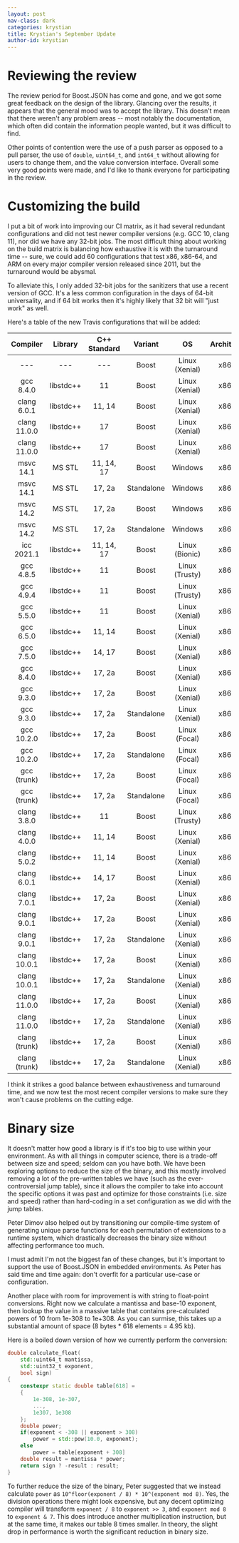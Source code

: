 ```yaml
---
layout: post
nav-class: dark
categories: krystian
title: Krystian's September Update
author-id: krystian
---
```


# Reviewing the review

The review period for Boost.JSON has come and gone, and we got some great feedback on the design of the library. Glancing over the results, it appears that the general mood was to accept the library. This doesn't mean that there weren't any problem areas -- most notably the documentation, which often did contain the information people wanted, but it was difficult to find. 

Other points of contention were the use of a push parser as opposed to a pull parser, the use of `double`, `uint64_t`, and `int64_t` without allowing for users to change them, and the value conversion interface. Overall some very good points were made, and I'd like to thank everyone for participating in the review.

# Customizing the build

I put a bit of work into improving our CI matrix, as it had several redundant configurations and did not test newer compiler versions (e.g. GCC 10, clang 11), nor did we have any 32-bit jobs. The most difficult thing about working on the build matrix is balancing how exhaustive it is with the turnaround time -- sure, we could add 60 configurations that test x86, x86-64, and ARM on every major compiler version released since 2011, but the turnaround would be abysmal. 

To alleviate this, I only added 32-bit jobs for the sanitizers that use a recent version of GCC. It's a less common configuration in the days of 64-bit universality, and if 64 bit works then it's highly likely that 32 bit will "just work" as well. 


Here's a table of the new Travis configurations that will be added:

|    Compiler   |  Library  | C++ Standard |   Variant  |       OS       | Architecture |        Job        |
|:-------------:|:---------:|:------------:|:----------:|:--------------:|:------------:|:-----------------:|
|      ---      |    ---    |      ---     |    Boost   | Linux (Xenial) |    x86-64    |   Documentation   |
|   gcc 8.4.0   | libstdc++ |      11      |    Boost   | Linux (Xenial) |    x86-64    |      Coverage     |
|  clang 6.0.1  | libstdc++ |    11, 14    |    Boost   | Linux (Xenial) |    x86-64    |      Valgrind     |
|  clang 11.0.0 | libstdc++ |      17      |    Boost   | Linux (Xenial) |    x86-64    | Address Sanitizer |
|  clang 11.0.0 | libstdc++ |      17      |    Boost   | Linux (Xenial) |    x86-64    |    UB Sanitizer   |
|   msvc 14.1   |   MS STL  |  11, 14, 17  |    Boost   |     Windows    |    x86-64    |        ---        |
|   msvc 14.1   |   MS STL  |    17, 2a    | Standalone |     Windows    |    x86-64    |        ---        |
|   msvc 14.2   |   MS STL  |    17, 2a    |    Boost   |     Windows    |    x86-64    |        ---        |
|   msvc 14.2   |   MS STL  |    17, 2a    | Standalone |     Windows    |    x86-64    |        ---        |
|   icc 2021.1  | libstdc++ |  11, 14, 17  |    Boost   | Linux (Bionic) |    x86-64    |        ---        |
|   gcc 4.8.5   | libstdc++ |      11      |    Boost   | Linux (Trusty) |    x86-64    |        ---        |
|   gcc 4.9.4   | libstdc++ |      11      |    Boost   | Linux (Trusty) |    x86-64    |        ---        |
|   gcc 5.5.0   | libstdc++ |      11      |    Boost   | Linux (Xenial) |    x86-64    |        ---        |
|   gcc 6.5.0   | libstdc++ |    11, 14    |    Boost   | Linux (Xenial) |    x86-64    |        ---        |
|   gcc 7.5.0   | libstdc++ |    14, 17    |    Boost   | Linux (Xenial) |    x86-64    |        ---        |
|   gcc 8.4.0   | libstdc++ |    17, 2a    |    Boost   | Linux (Xenial) |    x86-64    |        ---        |
|   gcc 9.3.0   | libstdc++ |    17, 2a    |    Boost   | Linux (Xenial) |    x86-64    |        ---        |
|   gcc 9.3.0   | libstdc++ |    17, 2a    | Standalone | Linux (Xenial) |    x86-64    |        ---        |
|   gcc 10.2.0  | libstdc++ |    17, 2a    |    Boost   |  Linux (Focal) |    x86-64    |        ---        |
|   gcc 10.2.0  | libstdc++ |    17, 2a    | Standalone |  Linux (Focal) |    x86-64    |        ---        |
|  gcc (trunk)  | libstdc++ |    17, 2a    |    Boost   |  Linux (Focal) |    x86-64    |        ---        |
|  gcc (trunk)  | libstdc++ |    17, 2a    | Standalone |  Linux (Focal) |    x86-64    |        ---        |
|  clang 3.8.0  | libstdc++ |      11      |    Boost   | Linux (Trusty) |    x86-64    |        ---        |
|  clang 4.0.0  | libstdc++ |    11, 14    |    Boost   | Linux (Xenial) |    x86-64    |        ---        |
|  clang 5.0.2  | libstdc++ |    11, 14    |    Boost   | Linux (Xenial) |    x86-64    |        ---        |
|  clang 6.0.1  | libstdc++ |    14, 17    |    Boost   | Linux (Xenial) |    x86-64    |        ---        |
|  clang 7.0.1  | libstdc++ |    17, 2a    |    Boost   | Linux (Xenial) |    x86-64    |        ---        |
|  clang 9.0.1  | libstdc++ |    17, 2a    |    Boost   | Linux (Xenial) |    x86-64    |        ---        |
|  clang 9.0.1  | libstdc++ |    17, 2a    | Standalone | Linux (Xenial) |    x86-64    |        ---        |
|  clang 10.0.1 | libstdc++ |    17, 2a    |    Boost   | Linux (Xenial) |    x86-64    |        ---        |
|  clang 10.0.1 | libstdc++ |    17, 2a    | Standalone | Linux (Xenial) |    x86-64    |        ---        |
|  clang 11.0.0 | libstdc++ |    17, 2a    |    Boost   | Linux (Xenial) |    x86-64    |        ---        |
|  clang 11.0.0 | libstdc++ |    17, 2a    | Standalone | Linux (Xenial) |    x86-64    |        ---        |
| clang (trunk) | libstdc++ |    17, 2a    |    Boost   | Linux (Xenial) |    x86-64    |        ---        |
| clang (trunk) | libstdc++ |    17, 2a    | Standalone | Linux (Xenial) |    x86-64    |        ---        |

I think it strikes a good balance between exhaustiveness and turnaround time, and we now test the most recent compiler versions to make sure they won't cause problems on the cutting edge.

# Binary size

It doesn't matter how good a library is if it's too big to use within your environment. As with all things in computer science, there is a trade-off between size and speed; seldom can you have both. We have been exploring options to reduce the size of the binary, and this mostly involved removing a lot of the pre-written tables we have (such as the ever-controversial jump table), since it allows the compiler to take into account the specific options it was past and optimize for those constraints (i.e. size and speed) rather than hard-coding in a set configuration as we did with the jump tables. 

Peter Dimov also helped out by transitioning our compile-time system of generating unique parse functions for each permutation of extensions to a runtime system, which drastically decreases the binary size without affecting performance too much. 

I must admit I'm not the biggest fan of these changes, but it's important to support the use of Boost.JSON in embedded environments. As Peter has said time and time again: don't overfit for a particular use-case or configuration.

Another place with room for improvement is with string to float-point conversions. Right now we calculate a mantissa and base-10 exponent, then lookup the value in a massive table that contains pre-calculated powers of 10 from 1e-308 to 1e+308. As you can surmise, this takes up a substantial amount of space (8 bytes * 618 elements = 4.95 kb). 

Here is a boiled down version of how we currently perform the conversion:

```cpp
double calculate_float(
    std::uint64_t mantissa, 
    std::uint32_t exponent, 
    bool sign)
{
    constexpr static double table[618] = 
    { 
        1e-308, 1e-307, 
        ..., 
        1e307, 1e308 
    };
    double power;
    if(exponent < -308 || exponent > 308)
        power = std::pow(10.0, exponent);
    else
        power = table[exponent + 308]
    double result = mantissa * power;
    return sign ? -result : result;
}
```

To further reduce the size of the binary, Peter suggested that we instead calculate `power` as `10^floor(exponent / 8) * 10^(exponent mod 8)`. Yes, the division operations there might look expensive, but any decent optimizing compiler will transform `exponent / 8` to `exponent >> 3`, and `exponent mod 8` to `exponent & 7`. This does introduce another multiplication instruction, but at the same time, it makes our table 8 times smaller. In theory, the slight drop in performance is worth the significant reduction in binary size.
   